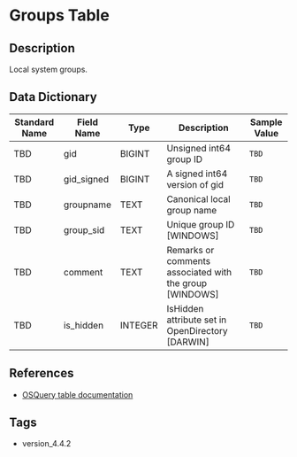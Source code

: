 # Groups Table

## Description
Local system groups.

## Data Dictionary
|Standard Name|Field Name|Type|Description|Sample Value|
|---|---|---|---|---|
|TBD|gid|BIGINT|Unsigned int64 group ID|`TBD`|
|TBD|gid_signed|BIGINT|A signed int64 version of gid|`TBD`|
|TBD|groupname|TEXT|Canonical local group name|`TBD`|
|TBD|group_sid|TEXT|Unique group ID [WINDOWS]|`TBD`|
|TBD|comment|TEXT|Remarks or comments associated with the group [WINDOWS]|`TBD`|
|TBD|is_hidden|INTEGER|IsHidden attribute set in OpenDirectory [DARWIN]|`TBD`|

## References
* [OSQuery table documentation](https://osquery.io/schema/current#groups)

## Tags
* version_4.4.2